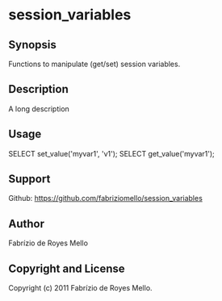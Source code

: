 session_variables
=================

Synopsis
--------

  Functions to manipulate (get/set) session variables.

Description
-----------

A long description

Usage
-----

  SELECT set_value('myvar1', 'v1');
  SELECT get_value('myvar1');

Support
-------

  Github: https://github.com/fabriziomello/session_variables

Author
------

Fabrízio de Royes Mello

Copyright and License
---------------------

Copyright (c) 2011 Fabrízio de Royes Mello.


